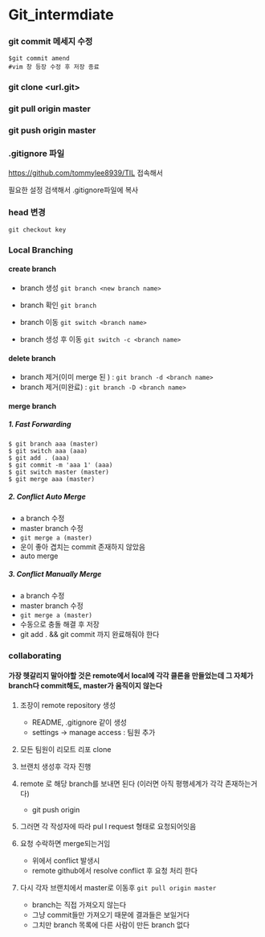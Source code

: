 # Git_intermdiate 

### git commit 메세지 수정

```
$git commit amend
#vim 창 등장 수정 후 저장 종료
```





### git clone <url.git>





### git pull origin master

### git push origin master



### .gitignore 파일

https://github.com/tommylee8939/TIL 접속해서

필요한 설정 검색해서 .gitignore파일에 복사



### head 변경

`git checkout key`



### Local Branching

#### create branch

- branch 생성 `git branch <new branch name>`
- branch 확인 `git branch`
- branch 이동 `git switch <branch name>`

- branch 생성 후 이동 `git switch -c <branch name>`

#### delete branch

- branch 제거(이미 merge 된 ) : `git branch -d <branch name>`
- branch 제거(미완료) : `git branch -D <branch name>`

#### merge branch

##### 1. Fast Forwarding

```
$ git branch aaa (master)
$ git switch aaa (aaa)
$ git add . (aaa)
$ git commit -m 'aaa 1' (aaa)
$ git switch master (master)
$ git merge aaa (master)
```

##### 2. Conflict Auto Merge

- a branch 수정
- master branch 수정
- `git merge a (master)`
- 운이 좋아 겹치는 commit 존재하지 않았음 
- auto merge

##### 3. Conflict Manually Merge

- a branch 수정
- master branch 수정
- `git merge a (master)`
- 수동으로 충돌 해결 후 저장
- git add . && git commit 까지 완료해줘야 한다



### collaborating

#### 가장 헷갈리지 말아야할 것은 remote에서 local에 각각 클론을 만들었는데 그 자체가 branch다 commit해도, master가 움직이지 않는다

1. 조장이 remote repository 생성
   - README, .gitignore 같이 생성
   - settings -> manage access : 팀원 추가



2. 모든 팀원이 리모트 리포 clone
3. 브랜치 생성후 각자 진행 
4. remote 로 해당 branch를 보내면 된다 (이러면 아직 평행세계가 각각 존재하는거다)
   - git push origin <branch name>
5. 그러면 각 작성자에 따라 pul l request 형태로 요청되어잇음
6. 요청 수락하면 merge되는거임
   - 위에서 conflict 발생시
   - remote github에서 resolve conflict 후 요청 처리 한다
7. 다시 각자 브랜치에서 master로 이동후 `git pull origin master`
   - branch는 직접 가져오지 않는다
   - 그냥 commit들만 가져오기 때문에 결과들은 보일거다 
   - 그치만 branch 목록에 다른 사람이 만든 branch 없다

